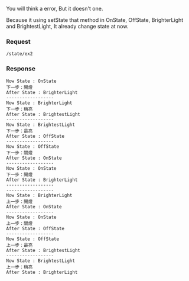 You will think a error, But it doesn't one.

Because it using setState that method in OnState, OffState, BrighterLight and BrightestLight, It already change state at now.

### Request 
`/state/ex2`

### Response
	Now State : OnState
	下一步：開燈
	After State : BrighterLight
	------------------
	Now State : BrighterLight
	下一步：稍亮
	After State : BrightestLight
	------------------
	Now State : BrightestLight
	下一步：最亮
	After State : OffState
	------------------
	Now State : OffState
	下一步：關燈
	After State : OnState
	------------------
	Now State : OnState
	下一步：開燈
	After State : BrighterLight
	------------------
	------------------
	Now State : BrighterLight
	上一步：開燈
	After State : OnState
	------------------
	Now State : OnState
	上一步：關燈
	After State : OffState
	------------------
	Now State : OffState
	上一步：最亮
	After State : BrightestLight
	------------------
	Now State : BrightestLight
	上一步：稍亮
	After State : BrighterLight

